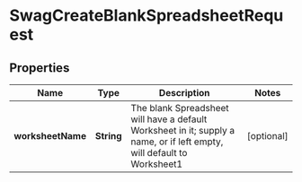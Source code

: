 
# SwagCreateBlankSpreadsheetRequest

## Properties
Name | Type | Description | Notes
------------ | ------------- | ------------- | -------------
**worksheetName** | **String** | The blank Spreadsheet will have a default Worksheet in it; supply a name, or if left empty, will default to Worksheet1 |  [optional]



